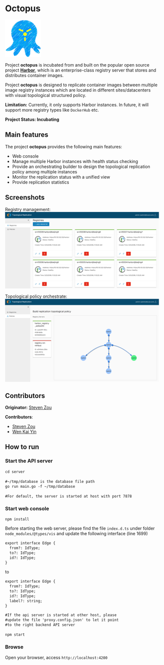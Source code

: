# Octopus
<img alt="Harbor" src="images/logo.png" width="118" height="123">

Project **octopus** is incubated from and built on the popular open source project **[Harbor](https://github.com/vmware/harbor)**, which is an enterprise-class registry server that stores and distributes container images. 

Project **octopus** is designed to replicate container images between multiple image registry instances which are located in different sites/datacenters with visual topological structured policy.

**Limitation:** Currently, it only supports Harbor instances. In future, it will support more registry types like `DockerHub` etc.

**Project Status: Incubating**

## Main features
The project **octopus** provides the following main features:
* Web console
* Manage multiple Harbor instances with health status checking
* Provide an orchestrating builder to design the topological replication policy among multiple instances
* Monitor the replication status with a unified view
* Provide replication statistics

## Screenshots
Registry management:
<img alt="Harbor" src="images/registry-mgmt.png">

Topological policy orchestrate:
<img alt="Harbor" src="images/topological-policy.png">

## Contributors
**Originator:** [Steven Zou](mailto:szou@vmware.com)

**Contributors**:
* [Steven Zou](mailto:szou@vmware.com)
* [Wen Kai Yin](mailto:yinw@vmware.com)

## How to run

### Start the API server
```
cd server

#~/tmp/database is the database file path
go run main.go -f ~/tmp/database

#For default, the server is started at host with port 7878
```

### Start web console
```
npm install

```


Before starting the web server, please find the file `index.d.ts` under folder `node_modules/@types/vis` and update the following interface (line 1699)

```
export interface Edge {
  from?: IdType;
  to?: IdType;
  id?: IdType;
}
```

to

```
export interface Edge {
  from?: IdType;
  to?: IdType;
  id?: IdType;
  label?: string;
}
```

```
#If the api server is started at other host, please
#update the file 'proxy.config.json' to let it point
#to the right backend API server

npm start
```

### Browse
Open your browser, access `http://localhost:4200`